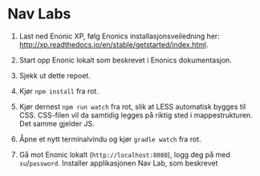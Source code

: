# Nav Labs

1) Last ned Enonic XP, følg Enonics installasjonsveiledning her: http://xp.readthedocs.io/en/stable/getstarted/index.html. 

2) Start opp Enonic lokalt som beskrevet i Enonics dokumentasjon.

2) Sjekk ut dette repoet.

3) Kjør ``npm install`` fra rot.

4) Kjør dernest ``npm run watch`` fra rot, slik at LESS automatisk bygges til CSS. CSS-filen vil da samtidig legges på riktig sted i mappestrukturen. Det samme gjelder JS. 

5) Åpne et nytt terminalvindu og kjør ``gradle watch`` fra rot. 

6) Gå mot Enonic lokalt (``http://localhost:8080``), logg deg på med ``su``/``password``. Installer applikasjonen Nav Lab, som beskrevet 